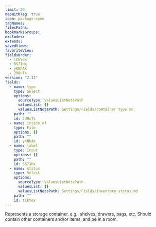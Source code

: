 ```yaml
---
limit: 20
mapWithTag: true
icon: package-open
tagNames: 
filesPaths: 
bookmarksGroups: 
excludes: 
extends: 
savedViews: 
favoriteView: 
fieldsOrder:
  - tCkYex
  - 5S71Hx
  - yKNhAk
  - 2U8uTs
version: "2.12"
fields:
  - name: type
    type: Select
    options:
      sourceType: ValuesListNotePath
      valuesList: {}
      valuesListNotePath: Settings/Fields/container type.md
    path: ""
    id: 2U8uTs
  - name: inside_of
    type: File
    options: {}
    path: ""
    id: yKNhAk
  - name: label
    type: Input
    options: {}
    path: ""
    id: 5S71Hx
  - name: status
    type: Select
    options:
      sourceType: ValuesListNotePath
      valuesList: {}
      valuesListNotePath: Settings/Fields/inventory status.md
    path: ""
    id: tCkYex
---
```

Represents a storage container, e.g., shelves, drawers, bags, etc. Should contain other containers and/or items, and be in a room.